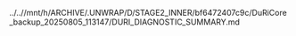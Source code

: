 ../..//mnt/h/ARCHIVE/.UNWRAP/D/STAGE2_INNER/bf6472407c9c/DuRiCore_backup_20250805_113147/DURI_DIAGNOSTIC_SUMMARY.md